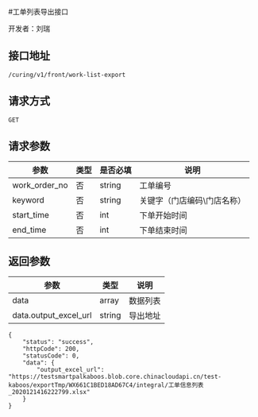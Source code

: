 #工单列表导出接口

开发者：刘瑞

## 接口地址
`/curing/v1/front/work-list-export`

## 请求方式
  `GET`
  
## 请求参数

|参数|类型|是否必填|说明|
| - | - | - | - |
| work_order_no | 否 | string | 工单编号 |
| keyword | 否 | string | 关键字（门店编码\门店名称） |
| start_time | 否 | int | 下单开始时间 |
| end_time | 否 | int | 下单结束时间 |


## 返回参数
|参数|类型|说明|
| - | - | - |
| data | array | 数据列表 |
| data.output_excel_url | string | 导出地址 |

```
{
    "status": "success",
    "httpCode": 200,
    "statusCode": 0,
    "data": {
        "output_excel_url": "https://testsmartpalkaboos.blob.core.chinacloudapi.cn/test-kaboos/exportTmp/WX661C1BED18AD67C4/integral/工单信息列表_2020121416222799.xlsx"
    }
}
```
